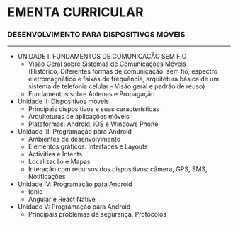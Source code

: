 # EMENTA CURRICULAR 

### DESENVOLVIMENTO PARA DISPOSITIVOS MÓVEIS 

---

- UNIDADE I: FUNDAMENTOS DE COMUNICAÇÃO SEM FIO
  - Visão Geral sobre Sistemas de Comunicações Móveis (Histórico, Diferentes formas de comunicação  sem fio, espectro eletromagnético e faixas de frequência, arquitetura básica de um sistema de telefonia celular - Visão geral e padrão de reuso)
  - Fundamentos sobre Antenas e Propagação
- Unidade II: Dispositivos móveis
  - Principais dispositivos e suas características
  - Arquiteturas de aplicações móveis
  - Plataformas: Android, iOS e Windows Phone
- Unidade III: Programação para Android
  - Ambientes de desenvolvimento
  - Elementos gráficos. Interfaces e Layouts
  - Activities e Intents
  - Localização e Mapas
  - Interação com recursos dos dispositivos: câmera, GPS, SMS, Notificações
- Unidade IV: Programação para Android
  - Ionic
  - Angular e React Native
- Unidade V: Programação para Android
  - Principais problemas de segurança. Protocolos
